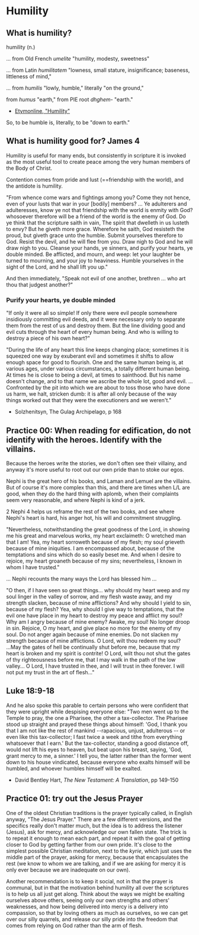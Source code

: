 # Humility

## What is humility?

humility (n.)

... from Old French _umelite_
"humility, modesty, sweetness"

... from Latin _humilitatem_
"lowness, small stature, insignificance;
baseness, littleness of mind,"

... from _humilis_
"lowly, humble,"
literally "on the ground,"

from _humus_
"earth,"
from PIE root _dhghem-_
"earth."

- [Etymonline, "Humility"]("https://www.etymonline.com/word/humility")

So, to be humble is, literally,
to be "down to earth."

## What is humility good for? James 4

Humility is useful for many ends,
but consistently in scripture it is
invoked as the most useful tool
to create peace among
the very human members of the Body of Christ.

Contention comes from pride and lust
(==friendship with the world),
and the antidote is humility.

"From whence come wars and fightings among you?
Come they not hence, even of your lusts that war in your [bodily] members?
...
Ye adulterers and adulteresses,
know ye not that friendship with the world is enmity with God?
whosoever therefore will be a friend of the world is the enemy of God.
Do ye think that the scripture saith in vain,
The spirit that dwelleth in us lusteth to envy?
But he giveth more grace.
Wherefore he saith,
God resisteth the proud, but giveth grace unto the humble.
Submit yourselves therefore to God.
Resist the devil, and he will flee from you.
Draw nigh to God and he will draw nigh to you.
Cleanse your hands, ye sinners, and purify your hearts, ye double minded.
Be afflicted, and mourn, and weep:
let your laughter be turned to mourning, and your joy to heaviness.
Humble yourselves in the sight of the Lord,
and he shall lift you up."

And then immediately,
"Speak not evil of one another, brethren
...
who art thou that judgest another?"

### Purify your hearts, ye double minded

"If only it were all so simple!
If only there were evil people somewhere insidiously committing evil deeds,
and it were necessary only to
separate them from the rest of us and destroy them.
But the line dividing good and evil
cuts through the heart of every human being.
And who is willing to destroy a piece of his own heart?"

"During the life of any heart this line keeps changing place;
sometimes it is squeezed one way by exuberant evil
and sometimes it shifts to allow enough space for good to flourish.
One and the same human being is, at various ages,
under various circumstances, a totally different human being.
At times he is close to being a devil, at times to sainthood.
But his name doesn't change, and to that name we ascribe the whole lot, good and evil.
...
Confronted by the pit into which we are about to toss those who have done us harm,
we halt, stricken dumb: it is after all only because of the way things worked out
that they were the executioners and we weren't."

- Solzhenitsyn, The Gulag Archipelago, p 168

## Practice 00: When reading for edification, do not identify with the heroes. Identify with the villains.

Because the heroes write the stories,
we don't often see their villainy,
and anyway it's more useful to root out our own pride
than to stoke our egos.

Nephi is the great hero of his books,
and Laman and Lemuel are the villains.
But of course it's more complex than this,
and there are times when L/L are good,
when they do the hard thing with aplomb,
when their complaints seem very reasonable,
and where Nephi is kind of a jerk.

2 Nephi 4 helps us reframe the rest of the two books,
and see where Nephi's heart is hard,
his anger hot,
his will and commitment struggling.

"Nevertheless, notwithstanding the great goodness of the Lord,
in showing me his great and marvelous works,
my heart exclaimeth: O wretched man that I am!
Yea, my heart sorroweth because of my flesh;
my soul grieveth because of mine iniquities.
I am encompassed about, because of the temptations and sins which do so easily beset me.
And when I desire to rejoice, my heart groaneth because of my sins;
nevertheless, I known in whom I have trusted."

... Nephi recounts the many ways the Lord has blessed him ...

"O then, if I have seen so great things...
why should my heart weep
and my soul linger in the valley of sorrow,
and my flesh waste away,
and my strength slacken,
because of mine afflictions?
And why should I yield to sin, because of my flesh?
Yea, why should I give way to temptations,
that the evil one have place in my heart
to destroy my peace and afflict my soul?
Why am I angry because of mine enemy?
Awake, my soul!
No longer droop in sin.
Rejoice, O  my heart,
and give place no more for the enemy of my soul.
Do not anger again because of mine enemies.
Do not slacken my strength because of mine afflictions.
O Lord,
wilt thou redeem my soul?
...May the gates of hell be continually shut before me,
because that my heart is broken and my spirit is contrite!
O Lord,
wilt thou not shut the gates of thy righteousness before me,
that I may walk in the path of the low valley...
O Lord,
I have trusted in thee, and I will trust in thee forever.
I will not put my trust in the art of flesh..."

## Luke 18:9-18

And he also spoke this parable to certain persons
who were confident that they were upright
while despising everyone else:
"Two men went up to the Temple to pray,
the one a Pharisee,
the other a tax-collector.
The Pharisee stood up straight
and prayed these things about himself:
'God, I thank you that
I am not like the rest of mankind
--rapacious, unjust, adulterous --
or even like this tax-collector;
I fast twice a week and
tithe from everything whatsoever that I earn.'
But the tax-collector, standing a good distance off,
would not lift his eyes to heaven,
but beat upon his breast, saying,
'God, grant mercy to me, a sinner.'
I tell you, the latter rather than the former
went down to his house vindicated,
because everyone who exalts himself
will be humbled,
and whoever humbles himself will be exalted.

- David Bentley Hart, _The New Testament: A Translation_, pp 149-150

## Practice 01: try out the Jesus Prayer

One of the oldest Christian traditions
is the prayer typically called, in English anyway,
"The Jesus Prayer."
There are a few different versions,
and the specifics really don't matter much,
but the idea is to address
the listener (Jesus),
ask for mercy,
and acknowledge our own fallen state.
The trick is to repeat it enough to mean each part,
and repeat it with the goal of
getting closer to God
by getting farther from our own pride.
It's close to the simplest possible Christian meditation,
next to the _kyrie_,
which just uses the middle part of the prayer,
asking for mercy,
because that encapsulates the rest
(we know to whom we are talking,
and if we are asking for mercy
it is only ever because we are inadequate on our own).

Another recommendation is to keep it social,
not in that the prayer is communal,
but in that the motivation behind humility
all over the scriptures is to
help us all just get along.
Think about the ways we might be exalting
ourselves above others,
seeing only our own strengths
and others' weaknesses,
and how being delivered into mercy
is a delivery into compassion,
so that by loving others as much as ourselves,
so we can get over our silly quarrels,
and release our silly pride
into the freedom that comes from relying
on God rather than the arm of flesh.

